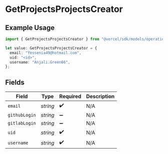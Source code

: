 # GetProjectsProjectsCreator

## Example Usage

```typescript
import { GetProjectsProjectsCreator } from "@vercel/sdk/models/operations/getprojects.js";

let value: GetProjectsProjectsCreator = {
  email: "Yessenia49@hotmail.com",
  uid: "<id>",
  username: "Anjali.Green66",
};
```

## Fields

| Field              | Type               | Required           | Description        |
| ------------------ | ------------------ | ------------------ | ------------------ |
| `email`            | *string*           | :heavy_check_mark: | N/A                |
| `githubLogin`      | *string*           | :heavy_minus_sign: | N/A                |
| `gitlabLogin`      | *string*           | :heavy_minus_sign: | N/A                |
| `uid`              | *string*           | :heavy_check_mark: | N/A                |
| `username`         | *string*           | :heavy_check_mark: | N/A                |
